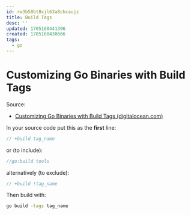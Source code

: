 ```yaml
---
id: rw3b58bt8xjl63a8cbcaujz
title: Build Tags
desc: ''
updated: 1705160441396
created: 1705160430666
tags:
  - go
---
```


# Customizing Go Binaries with Build Tags

Source:

  * [Customizing Go Binaries with Build Tags (digitalocean.com)](https://www.digitalocean.com/community/tutorials/customizing-go-binaries-with-build-tags)

In your source code put this as the **first** line:

```go
// +build tag_name
```
or (to include):

```go
//go:build tools
```


alternatively (to exclude):

```go
// +build !tag_name
```

Then build with:

```bash
go build -tags tag_name
```
